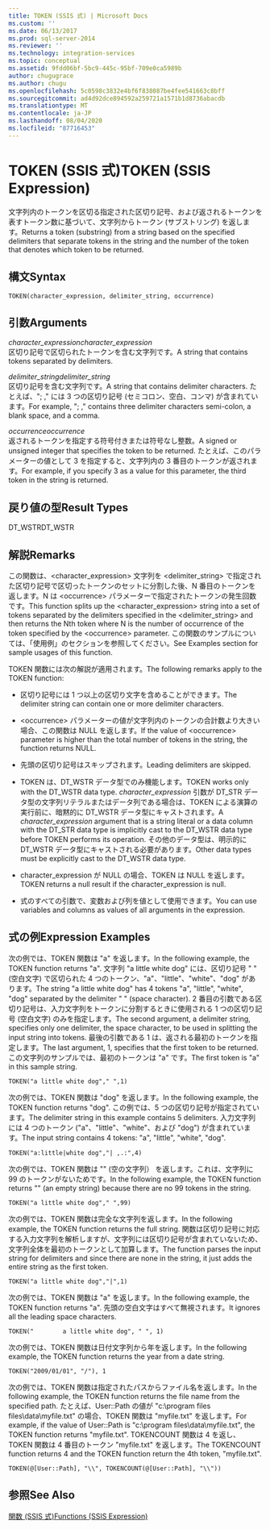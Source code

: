 ```yaml
---
title: TOKEN (SSIS 式) | Microsoft Docs
ms.custom: ''
ms.date: 06/13/2017
ms.prod: sql-server-2014
ms.reviewer: ''
ms.technology: integration-services
ms.topic: conceptual
ms.assetid: 9fdd06bf-5bc9-445c-95bf-709e0ca5989b
author: chugugrace
ms.author: chugu
ms.openlocfilehash: 5c0598c3832e4bf6f838087be4fee541663c8bff
ms.sourcegitcommit: ad4d92dce894592a259721a1571b1d8736abacdb
ms.translationtype: MT
ms.contentlocale: ja-JP
ms.lasthandoff: 08/04/2020
ms.locfileid: "87716453"
---
```

# <a name="token--ssis-expression"></a><span data-ttu-id="1ed70-102">TOKEN (SSIS 式)</span><span class="sxs-lookup"><span data-stu-id="1ed70-102">TOKEN  (SSIS Expression)</span></span>
  <span data-ttu-id="1ed70-103">文字列内のトークンを区切る指定された区切り記号、および返されるトークンを表すトークン数に基づいて、文字列からトークン (サブストリング) を返します。</span><span class="sxs-lookup"><span data-stu-id="1ed70-103">Returns a token (substring) from a string based on the specified delimiters that separate tokens in the string and the number of the token that denotes which token to be returned.</span></span>  
  
## <a name="syntax"></a><span data-ttu-id="1ed70-104">構文</span><span class="sxs-lookup"><span data-stu-id="1ed70-104">Syntax</span></span>  
  
```  
TOKEN(character_expression, delimiter_string, occurrence)  
```  
  
## <a name="arguments"></a><span data-ttu-id="1ed70-105">引数</span><span class="sxs-lookup"><span data-stu-id="1ed70-105">Arguments</span></span>  
 <span data-ttu-id="1ed70-106">*character_expression*</span><span class="sxs-lookup"><span data-stu-id="1ed70-106">*character_expression*</span></span>  
 <span data-ttu-id="1ed70-107">区切り記号で区切られたトークンを含む文字列です。</span><span class="sxs-lookup"><span data-stu-id="1ed70-107">A string that contains tokens separated by delimiters.</span></span>  
  
 <span data-ttu-id="1ed70-108">*delimiter_string*</span><span class="sxs-lookup"><span data-stu-id="1ed70-108">*delimiter_string*</span></span>  
 <span data-ttu-id="1ed70-109">区切り記号を含む文字列です。</span><span class="sxs-lookup"><span data-stu-id="1ed70-109">A string that contains delimiter characters.</span></span> <span data-ttu-id="1ed70-110">たとえば、"; ," には 3 つの区切り記号 (セミコロン、空白、コンマ) が含まれています。</span><span class="sxs-lookup"><span data-stu-id="1ed70-110">For example, "; ," contains three delimiter characters semi-colon, a blank space, and a comma.</span></span>  
  
 <span data-ttu-id="1ed70-111">*occurrence*</span><span class="sxs-lookup"><span data-stu-id="1ed70-111">*occurrence*</span></span>  
 <span data-ttu-id="1ed70-112">返されるトークンを指定する符号付きまたは符号なし整数。</span><span class="sxs-lookup"><span data-stu-id="1ed70-112">A signed or unsigned integer that specifies the token to be returned.</span></span> <span data-ttu-id="1ed70-113">たとえば、このパラメーターの値として 3 を指定すると、文字列内の 3 番目のトークンが返されます。</span><span class="sxs-lookup"><span data-stu-id="1ed70-113">For example, if you specify 3 as a value for this parameter, the third token in the string is returned.</span></span>  
  
## <a name="result-types"></a><span data-ttu-id="1ed70-114">戻り値の型</span><span class="sxs-lookup"><span data-stu-id="1ed70-114">Result Types</span></span>  
 <span data-ttu-id="1ed70-115">DT_WSTR</span><span class="sxs-lookup"><span data-stu-id="1ed70-115">DT_WSTR</span></span>  
  
## <a name="remarks"></a><span data-ttu-id="1ed70-116">解説</span><span class="sxs-lookup"><span data-stu-id="1ed70-116">Remarks</span></span>  
 <span data-ttu-id="1ed70-117">この関数は、<character_expression> 文字列を <delimiter_string> で指定された区切り記号で区切ったトークンのセットに分割した後、N 番目のトークンを返します。N は \<occurrence> パラメーターで指定されたトークンの発生回数です。</span><span class="sxs-lookup"><span data-stu-id="1ed70-117">This function splits up the <character_expression> string into a set of tokens separated by the delimiters specified in the <delimiter_string> and then returns the Nth token where N is the number of occurrence of the token specified by the \<occurrence> parameter.</span></span> <span data-ttu-id="1ed70-118">この関数のサンプルについては、「使用例」のセクションを参照してください。</span><span class="sxs-lookup"><span data-stu-id="1ed70-118">See Examples section for sample usages of this function.</span></span>  
  
 <span data-ttu-id="1ed70-119">TOKEN 関数には次の解説が適用されます。</span><span class="sxs-lookup"><span data-stu-id="1ed70-119">The following remarks apply to the TOKEN function:</span></span>  
  
-   <span data-ttu-id="1ed70-120">区切り記号には 1 つ以上の区切り文字を含めることができます。</span><span class="sxs-lookup"><span data-stu-id="1ed70-120">The delimiter string can contain one or more delimiter characters.</span></span>  
  
-   <span data-ttu-id="1ed70-121">\<occurrence> パラメーターの値が文字列内のトークンの合計数より大きい場合、この関数は NULL を返します。</span><span class="sxs-lookup"><span data-stu-id="1ed70-121">If the value of \<occurrence> parameter is higher than the total number of tokens in the string, the function returns NULL.</span></span>  
  
-   <span data-ttu-id="1ed70-122">先頭の区切り記号はスキップされます。</span><span class="sxs-lookup"><span data-stu-id="1ed70-122">Leading delimiters are skipped.</span></span>  
  
-   <span data-ttu-id="1ed70-123">TOKEN は、DT_WSTR データ型でのみ機能します。</span><span class="sxs-lookup"><span data-stu-id="1ed70-123">TOKEN works only with the DT_WSTR data type.</span></span> <span data-ttu-id="1ed70-124">*character_expression* 引数が DT_STR データ型の文字列リテラルまたはデータ列である場合は、TOKEN による演算の実行前に、暗黙的に DT_WSTR データ型にキャストされます。</span><span class="sxs-lookup"><span data-stu-id="1ed70-124">A *character_expression* argument that is a string literal or a data column with the DT_STR data type is implicitly cast to the DT_WSTR data type before TOKEN performs its operation.</span></span> <span data-ttu-id="1ed70-125">その他のデータ型は、明示的に DT_WSTR データ型にキャストされる必要があります。</span><span class="sxs-lookup"><span data-stu-id="1ed70-125">Other data types must be explicitly cast to the DT_WSTR data type.</span></span>  
  
-   <span data-ttu-id="1ed70-126">character_expression が NULL の場合、TOKEN は NULL を返します。</span><span class="sxs-lookup"><span data-stu-id="1ed70-126">TOKEN returns a null result if the character_expression is null.</span></span>  
  
-   <span data-ttu-id="1ed70-127">式のすべての引数で、変数および列を値として使用できます。</span><span class="sxs-lookup"><span data-stu-id="1ed70-127">You can use variables and columns as values of all arguments in the expression.</span></span>  
  
## <a name="expression-examples"></a><span data-ttu-id="1ed70-128">式の例</span><span class="sxs-lookup"><span data-stu-id="1ed70-128">Expression Examples</span></span>  
 <span data-ttu-id="1ed70-129">次の例では、TOKEN 関数は "a" を返します。</span><span class="sxs-lookup"><span data-stu-id="1ed70-129">In the following example, the TOKEN function returns "a".</span></span> <span data-ttu-id="1ed70-130">文字列 "a little white dog" には、区切り記号 " " (空白文字) で区切られた 4 つのトークン、"a"、"little"、"white"、"dog" があります。</span><span class="sxs-lookup"><span data-stu-id="1ed70-130">The string "a little white dog" has 4 tokens "a", "little", "white", "dog" separated by the delimiter " " (space character).</span></span> <span data-ttu-id="1ed70-131">2 番目の引数である区切り記号は、入力文字列をトークンに分割するときに使用される 1 つの区切り記号 (空白文字) のみを指定します。</span><span class="sxs-lookup"><span data-stu-id="1ed70-131">The second argument, a delimiter string, specifies only one delimiter, the space character, to be used in splitting the input string into tokens.</span></span> <span data-ttu-id="1ed70-132">最後の引数である 1 は、返される最初のトークンを指定します。</span><span class="sxs-lookup"><span data-stu-id="1ed70-132">The last argument, 1, specifies that the first token to be returned.</span></span> <span data-ttu-id="1ed70-133">この文字列のサンプルでは、最初のトークンは "a" です。</span><span class="sxs-lookup"><span data-stu-id="1ed70-133">The first token is "a" in this sample string.</span></span>  
  
```  
TOKEN("a little white dog"," ",1)  
```  
  
 <span data-ttu-id="1ed70-134">次の例では、TOKEN 関数は "dog" を返します。</span><span class="sxs-lookup"><span data-stu-id="1ed70-134">In the following example, the TOKEN function returns "dog".</span></span> <span data-ttu-id="1ed70-135">この例では、5 つの区切り記号が指定されています。</span><span class="sxs-lookup"><span data-stu-id="1ed70-135">The delimiter string in this example contains 5 delimiters.</span></span> <span data-ttu-id="1ed70-136">入力文字列には 4 つのトークン ("a"、"little"、"white"、および "dog") が含まれています。</span><span class="sxs-lookup"><span data-stu-id="1ed70-136">The input string contains 4 tokens: "a", "little", "white", "dog".</span></span>  
  
```  
TOKEN("a:little|white dog","| ,.:",4)  
```  
  
 <span data-ttu-id="1ed70-137">次の例では、TOKEN 関数は "" (空の文字列） を返します。これは、文字列に 99 のトークンがないためです。</span><span class="sxs-lookup"><span data-stu-id="1ed70-137">In the following example, the TOKEN function returns "" (an empty string) because there are no 99 tokens in the string.</span></span>  
  
```  
TOKEN("a little white dog"," ",99)  
```  
  
 <span data-ttu-id="1ed70-138">次の例では、TOKEN 関数は完全な文字列を返します。</span><span class="sxs-lookup"><span data-stu-id="1ed70-138">In the following example, the TOKEN function returns the full string.</span></span> <span data-ttu-id="1ed70-139">関数は区切り記号に対応する入力文字列を解析しますが、文字列には区切り記号が含まれていないため、文字列全体を最初のトークンとして加算します。</span><span class="sxs-lookup"><span data-stu-id="1ed70-139">The function parses the input string for delimiters and since there are none in the string, it just adds the entire string as the first token.</span></span>  
  
```  
TOKEN("a little white dog","|",1)  
```  
  
 <span data-ttu-id="1ed70-140">次の例では、TOKEN 関数は "a" を返します。</span><span class="sxs-lookup"><span data-stu-id="1ed70-140">In the following example, the TOKEN function returns "a".</span></span> <span data-ttu-id="1ed70-141">先頭の空白文字はすべて無視されます。</span><span class="sxs-lookup"><span data-stu-id="1ed70-141">It ignores all the leading space characters.</span></span>  
  
```  
TOKEN("        a little white dog", " ", 1)  
```  
  
 <span data-ttu-id="1ed70-142">次の例では、TOKEN 関数は日付文字列から年を返します。</span><span class="sxs-lookup"><span data-stu-id="1ed70-142">In the following example, the TOKEN function returns the year from a date string.</span></span>  
  
```  
TOKEN("2009/01/01", "/"), 1  
```  
  
 <span data-ttu-id="1ed70-143">次の例では、TOKEN 関数は指定されたパスからファイル名を返します。</span><span class="sxs-lookup"><span data-stu-id="1ed70-143">In the following example, the TOKEN function returns the file name from the specified path.</span></span> <span data-ttu-id="1ed70-144">たとえば、User::Path の値が "c:\program files files\data\myfile.txt" の場合、TOKEN 関数は "myfile.txt" を返します。</span><span class="sxs-lookup"><span data-stu-id="1ed70-144">For example, if the value of User::Path is "c:\program files\data\myfile.txt", the TOKEN function returns "myfile.txt".</span></span> <span data-ttu-id="1ed70-145">TOKENCOUNT 関数は 4 を返し、TOKEN 関数は 4 番目のトークン "myfile.txt" を返します。</span><span class="sxs-lookup"><span data-stu-id="1ed70-145">The TOKENCOUNT function returns 4 and the TOKEN function return the 4th token, "myfile.txt".</span></span>  
  
```  
TOKEN(@[User::Path], "\\", TOKENCOUNT(@[User::Path], "\\"))  
```  
  
## <a name="see-also"></a><span data-ttu-id="1ed70-146">参照</span><span class="sxs-lookup"><span data-stu-id="1ed70-146">See Also</span></span>  
 [<span data-ttu-id="1ed70-147">関数 (SSIS 式)</span><span class="sxs-lookup"><span data-stu-id="1ed70-147">Functions &#40;SSIS Expression&#41;</span></span>](functions-ssis-expression.md)  
  
  

